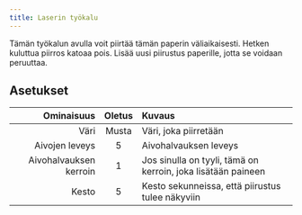 ```yaml
---
title: Laserin työkalu
---
```


Tämän työkalun avulla voit piirtää tämän paperin väliaikaisesti. Hetken kuluttua piirros katoaa pois. Lisää uusi piirustus paperille, jotta se voidaan peruuttaa.

## Asetukset

|             Ominaisuus | Oletus | Kuvaus                                                       |
| ---------------------: | :----: | :----------------------------------------------------------- |
|                   Väri |  Musta | Väri, joka piirretään                                        |
|         Aivojen leveys |    5   | Aivohalvauksen leveys                                        |
| Aivohalvauksen kerroin |    1   | Jos sinulla on tyyli, tämä on kerroin, joka lisätään paineen |
|                  Kesto |    5   | Kesto sekunneissa, että piirustus tulee näkyviin             |
